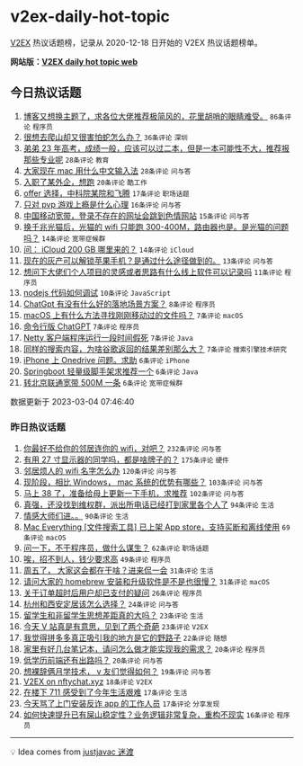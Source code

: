 # v2ex-daily-hot-topic

[V2EX](https://www.v2ex.com/) 热议话题榜，记录从 2020-12-18 日开始的 V2EX 热议话题榜单。

**网站版：[V2EX daily hot topic web](https://boojack.github.io/v2ex-daily-hot-topic-web/)**

## 今日热议话题

<!-- TODAY BEGIN -->

1. [博客又想换主题了，求各位大佬推荐极简风的，花里胡哨的眼睛难受。](https://www.v2ex.com/t/921010) `86条评论` `程序员`
1. [很想去爬山却又很害怕蛇怎么办？](https://www.v2ex.com/t/921015) `36条评论` `深圳`
1. [弟弟 23 年高考，成绩一般，应该可以过二本，但是一本可能性不大，推荐报那些专业呢](https://www.v2ex.com/t/921023) `28条评论` `教育`
1. [大家现在 mac 用什么中文输入法](https://www.v2ex.com/t/921066) `28条评论` `问与答`
1. [入职了某外企，想跑](https://www.v2ex.com/t/921053) `20条评论` `酷工作`
1. [offer 选择，中科院某院和飞腾](https://www.v2ex.com/t/921036) `17条评论` `职场话题`
1. [只对 pvp 游戏上瘾是什么心理](https://www.v2ex.com/t/921061) `16条评论` `问与答`
1. [中国移动宽带，登录不存在的网址会跳到色情网站](https://www.v2ex.com/t/921018) `15条评论` `问与答`
1. [换千兆光猫后，光猫的 wifi 只能跑 300-400M，路由器也是。是光猫的问题吗？](https://www.v2ex.com/t/921039) `14条评论` `宽带症候群`
1. [问： iCloud 200 GB 哪里来的？](https://www.v2ex.com/t/921007) `14条评论` `iCloud`
1. [现在的灰产可以解锁苹果手机？是通过什么途径做到的。](https://www.v2ex.com/t/921002) `13条评论` `问与答`
1. [想问下大佬们个人项目的灵感或者思路有什么线上软件可以记录吗](https://www.v2ex.com/t/921000) `11条评论` `程序员`
1. [nodejs 代码如何调试](https://www.v2ex.com/t/921037) `10条评论` `JavaScript`
1. [ChatGpt 有没有什么好的落地场景方案？](https://www.v2ex.com/t/921013) `8条评论` `程序员`
1. [macOS 上有什么方法寻找刚刚移动过的文件吗？](https://www.v2ex.com/t/921052) `7条评论` `macOS`
1. [命令行版 ChatGPT](https://www.v2ex.com/t/921035) `7条评论` `程序员`
1. [Netty 客户端程序运行一段时间假死](https://www.v2ex.com/t/921017) `7条评论` `Java`
1. [同样的搜索内容，为啥谷歌返回的结果差别那么大？](https://www.v2ex.com/t/920999) `7条评论` `搜索引擎技术研究`
1. [iPhone 上 Onedrive 问题。求助](https://www.v2ex.com/t/921038) `6条评论` `iPhone`
1. [Springboot 轻量级脚手架求推荐一个](https://www.v2ex.com/t/921030) `6条评论` `Java`
1. [转北京联通宽带 500M 一条](https://www.v2ex.com/t/921003) `6条评论` `宽带症候群`

数据更新于 2023-03-04 07:46:40

<!-- TODAY END -->

### 昨日热议话题

<!-- YESTERDAY BEGIN -->

1. [你最好不给你的邻居连你的 wifi，对吧？](https://www.v2ex.com/t/920707) `232条评论` `问与答`
1. [有用 27 寸显示器的同学吗，都是啥牌子的？](https://www.v2ex.com/t/920719) `175条评论` `硬件`
1. [邻居烦人的 wifi 名字怎么办](https://www.v2ex.com/t/920715) `120条评论` `问与答`
1. [现阶段，相比 Windows， mac 系统的优势有哪些？](https://www.v2ex.com/t/920796) `103条评论` `问与答`
1. [马上 38 了，准备给母上更新一下手机，求推荐](https://www.v2ex.com/t/920702) `102条评论` `问与答`
1. [真强，还没找到维权群，派出所电话已经打到家里各个人了](https://www.v2ex.com/t/920746) `94条评论` `生活`
1. [情感大师们进。。](https://www.v2ex.com/t/920725) `90条评论` `生活`
1. [Mac Everything [文件搜索工具] 已上架 App store，支持买断和离线使用](https://www.v2ex.com/t/920712) `69条评论` `macOS`
1. [问一下，不干程序员，做什么谋生？](https://www.v2ex.com/t/920718) `62条评论` `职场话题`
1. [唉，招不到人，钱少要求高](https://www.v2ex.com/t/920862) `49条评论` `程序员`
1. [周五了， 大家这会都在干啥？进来侃一会](https://www.v2ex.com/t/920879) `31条评论` `生活`
1. [请问大家的 homebrew 安装和升级软件是不是也很慢？](https://www.v2ex.com/t/920873) `31条评论` `macOS`
1. [关于订单超时后用户却已支付的疑问](https://www.v2ex.com/t/920860) `26条评论` `程序员`
1. [杭州和西安定居该怎么选择？](https://www.v2ex.com/t/920776) `24条评论` `问与答`
1. [留学生和非留学生思想差距真的大吗？](https://www.v2ex.com/t/920806) `23条评论` `生活`
1. [今天 V 站真是有意思，见到了两个奇葩](https://www.v2ex.com/t/920737) `23条评论` `V2EX`
1. [我觉得拼多多真正吸引我的地方是它的野路子](https://www.v2ex.com/t/920750) `22条评论` `随想`
1. [家里有好几台笔记本，请问怎么做才能实现我的需求？](https://www.v2ex.com/t/920955) `20条评论` `程序员`
1. [低学历前端还有出路吗？](https://www.v2ex.com/t/920739) `20条评论` `问与答`
1. [想裸辞俩月学技术， v 友们觉得如何？](https://www.v2ex.com/t/920917) `19条评论` `问与答`
1. [V2EX on nftychat.xyz](https://www.v2ex.com/t/920829) `18条评论` `V2EX`
1. [在楼下 711 感受到了今年生活艰难](https://www.v2ex.com/t/920835) `17条评论` `生活`
1. [今天骂了上门安装反诈 app 的工作人员](https://www.v2ex.com/t/920765) `17条评论` `分享发现`
1. [如何快速提升已有屎山稳定性？业务逻辑非常复杂，重构不现实](https://www.v2ex.com/t/920978) `16条评论` `程序员`

<!-- YESTERDAY END -->

---

💡 Idea comes from [justjavac 迷渡](https://github.com/justjavac/)
